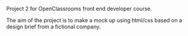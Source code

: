 Project 2 for OpenClassrooms front end developer course.

The aim of the project is to make a mock up using html/css based on a design brief from a fictional company.
